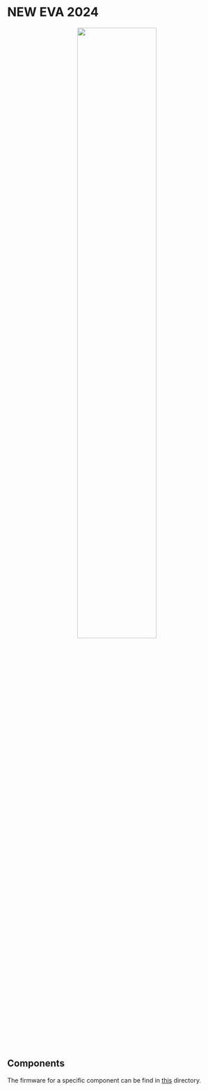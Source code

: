 # NEW EVA 2024
<p align="center">
<img src="v26-02/rov-eva.jpg" width="60%" height="60%">
</p>

## Components
The firmware for a specific component can be find in [this](firmware/) directory.

